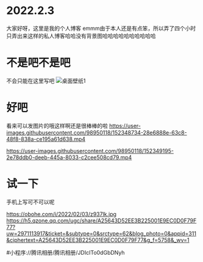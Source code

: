 # 2022.2.3
大家好呀，这里是我的个人博客
emmm由于本人还是有点笨，所以弄了四个小时只弄出来这样的私人博客哈哈没有背景图哈哈哈哈哈哈哈哈哈哈
# 不是吧不是吧
不会只能在这里写吧
![桌面壁纸1](https://user-images.githubusercontent.com/98950118/152347961-ea14f032-99f5-43d8-9275-b78229c53009.png)
# 好吧
看来可以发图片的哦这样啊还是很棒棒的啦
https://user-images.githubusercontent.com/98950118/152348734-28e6888e-63c8-48f8-838a-ce195a61d638.mp4


https://user-images.githubusercontent.com/98950118/152349195-2e78ddb0-deeb-445a-8033-c2cee508cd79.mp4

# 试一下
手机上写可不可以呢

https://obohe.com/i/2022/02/03/z937lk.jpg
https://h5.qzone.qq.com/ugc/share/A25643D52EE3B225001E9EC0D0F79F77?uw=2971113917&ticket=&subtype=0&srctype=62&blog_photo=0&appid=311&ciphertext=A25643D52EE3B225001E9EC0D0F79F77&g_f=5758&_wv=1

#小程序://腾讯相册/腾讯相册/JDIcITo0dGbDNyh











































































